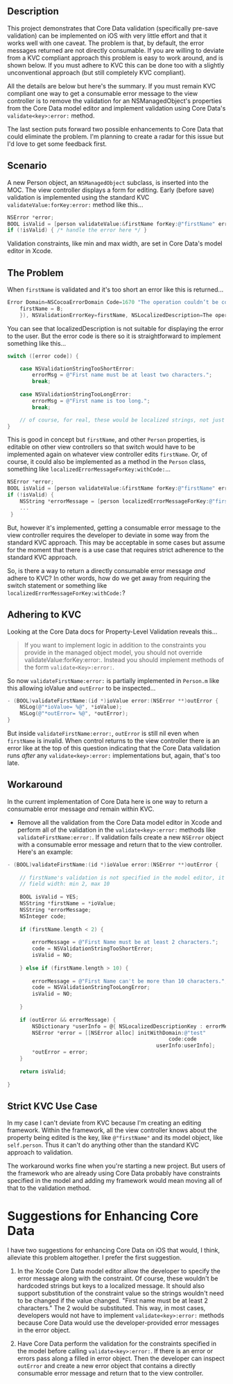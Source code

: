 ## Description

This project demonstrates that Core Data validation (specifically pre-save validation) can be implemented on iOS with very little effort and that it works well with one caveat. The problem is that, by default, the error messages returned are not directly consumable. If you are willing to deviate from a KVC compliant approach this problem is easy to work around, and is shown below. If you must adhere to KVC this can be done too with a slightly unconventional approach (but still completely KVC compliant).

All the details are below but here's the summary. If you must remain KVC compliant one way to get a consumable error message to the view controller is to remove the validation for an NSManagedObject's properties from the Core Data model editor and implement validation using Core Data's `validate<key>:error:` method.

The last section puts forward two possible enhancements to Core Data that could eliminate the problem. I'm planning to create a radar for this issue but I'd love to get some feedback first.

## Scenario

A new Person object, an `NSManagedObject` subclass, is inserted into the MOC. The view controller displays a form for editing. Early (before save) validation is implemented using the standard KVC `validateValue:forKey:error:` method like this...

```Objective-C
NSError *error;
BOOL isValid = [person validateValue:&firstName forKey:@"firstName" error:&error];
if (!isValid) { /* handle the error here */ }
```

Validation constraints, like min and max width, are set in Core Data's model editor in Xcode. 

## The Problem

When `firstName` is validated and it's too short an error like this is returned...

```Objective-C
Error Domain=NSCocoaErrorDomain Code=1670 "The operation couldn’t be completed. (Cocoa error 1670.)" UserInfo=0x8f44a90 {NSValidationErrorObject=<Event: 0xcb41a60> (entity: Event; id: 0xcb40d70 <x-coredata://ADB90708-BAD9-47D8-B722-E3B368598E94/Event/p1> ; data: {
    firstName = B;
    }), NSValidationErrorKey=firstName, NSLocalizedDescription=The operation couldn’t be completed. (Cocoa error 1670.), NSValidationErrorValue=B}
```

You can see that localizedDescription is not suitable for displaying the error to the user. But the error code is there so it is straightforward to implement something like this...

```Objective-C
switch ([error code]) {

    case NSValidationStringTooShortError:
        errorMsg = @"First name must be at least two characters.";
        break;
               
    case NSValidationStringTooLongError:
        errorMsg = @"First name is too long.";
        break;

    // of course, for real, these would be localized strings, not just hardcoded like this
}
```

This is good in concept but `firstName`, and other `Person` properties, is editable on other view controllers so that switch would have to be implemented again on whatever view controller edits `firstName`. Or, of course, it could also be implemented as a method in the `Person` class, something like `localizedErrorMessageForKey:withCode:`...

```Objective-C
NSError *error;
BOOL isValid = [person validateValue:&firstName forKey:@"firstName" error:&error];
if (!isValid) { 
	NSString *errorMessage = [person localizedErrorMessageForKey:@"firstName" code:[error code]];
	...
 }
```

But, however it's implemented, getting a consumable error message to the view controller requires the developer to deviate in some way from the standard KVC approach. This may be acceptable in some cases but assume for the moment that there is a use case that requires strict adherence to the standard KVC approach. 

So, is there a way to return a directly consumable error message *and* adhere to KVC? In other words, how do we get away from requiring the switch statement or something like `localizedErrorMessageForKey:withCode:`?

## Adhering to KVC

Looking at the Core Data docs for Property-Level Validation reveals this...

> If you want to implement logic in addition to the constraints you provide in the managed object model, you should not override validateValue:forKey:error:. Instead you should implement methods of the form `validate<Key>:error:`. 

So now `validateFirstName:error:` is partially implemented in `Person.m` like this allowing ioValue and `outError` to be inspected...

```Objective-C
- (BOOL)validateFirstName:(id *)ioValue error:(NSError **)outError {
    NSLog(@"*ioValue= %@", *ioValue);
    NSLog(@"*outError= %@", *outError);
}
```

But inside `validateFirstName:error:`, `outError` is still nil even when `firstName` is invalid. When control returns to the view controller there is an error like at the top of this question indicating that the Core Data validation runs *after* any `validate<key>:error:` implementations but, again, that's too late.

## Workaround

In the current implementation of Core Data here is one way to return a consumable error message *and* remain within KVC.

- Remove all the validation from the Core Data model editor in Xcode and perform all of the validation in the `validate<key>:error:` methods like `validateFirstName:error:`. If validation fails create a new `NSError` object with a consumable error message and return that to the view controller. Here's an example:

```Objective-C
- (BOOL)validateFirstName:(id *)ioValue error:(NSError **)outError {
    
    // firstName's validation is not specified in the model editor, it's specified here.
    // field width: min 2, max 10
    
    BOOL isValid = YES;
    NSString *firstName = *ioValue;
    NSString *errorMessage;
    NSInteger code;
    
    if (firstName.length < 2) {
        
        errorMessage = @"First Name must be at least 2 characters.";
        code = NSValidationStringTooShortError;
        isValid = NO;
        
    } else if (firstName.length > 10) {
        
        errorMessage = @"First Name can't be more than 10 characters.";
        code = NSValidationStringTooLongError;
        isValid = NO;
        
    }
    
    if (outError && errorMessage) {
        NSDictionary *userInfo = @{ NSLocalizedDescriptionKey : errorMessage };
        NSError *error = [[NSError alloc] initWithDomain:@"test"
                                                    code:code
                                                userInfo:userInfo];
        *outError = error;
    }
    
    return isValid;
    
}
```

## Strict KVC Use Case

In my case I can't deviate from KVC because I'm creating an editing framework. Within the framework, all the view controller knows about the property being edited is the key, like `@"firstName"` and its model object, like `self.person`. Thus it can't do anything other than the standard KVC approach to validation.

The workaround works fine when you're starting a new project. But users of the framework who are already using Core Data probably have constraints specified in the model and adding my framework would mean moving all of that to the validation method.

# Suggestions for Enhancing Core Data

I have two suggestions for enhancing Core Data on iOS that would, I think, alleviate this problem altogether. I prefer the first suggestion. 

1. In the Xcode Core Data model editor allow the developer to specify the error message along with the constraint. Of course, these wouldn't be hardcoded strings but keys to a localized message. It should also support substitution of the constraint value so the strings wouldn't need to be changed if the value changed. "First name must be at least 2 characters." The 2 would be substituted. This way, in most cases, developers would not have to implement `validate<key>:error:` methods because Core Data would use the developer-provided error messages in the error object. 

2. Have Core Data perform the validation for the constraints specified in the model before calling `validate<key>:error:`. If there is an error or errors pass along a filled in error object. Then the developer can inspect `outError` and create a new error object that contains a directly consumable error message and return that to the view controller.